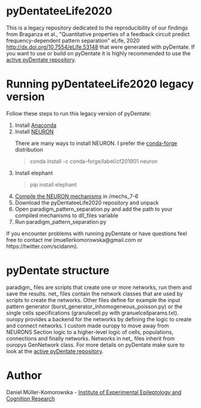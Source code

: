 # pyDentateeLife2020

This is a legacy repository dedicated to the reproducibility of our findings from Braganza et al., "Quantitative properties of a feedback circuit predict frequency-dependent pattern separation" eLife, 2020 http://dx.doi.org/10.7554/eLife.53148
that were generated with pyDentate. If you want to use or build on pyDentate it is highly recommended to use the [active pyDentate repository](https://github.com/danielmk/pyDentate).

# Running pyDentateeLife2020 legacy version

Follow these steps to run this legacy version of pyDentate:
<ol>
<li>Install <a href="https://www.anaconda.com/distribution">Anaconda</a></li>
<li>Install <a href="https://www.neuron.yale.edu/neuron">NEURON</a>
  <p>There are many ways to install NEURON. I prefer the <a href="https://anaconda.org/conda-forge/neuron">conda-forge</a> distribution<blockquote>
        <p>conda install -c conda-forge/label/cf201901 neuron</p>
    </blockquote></p>
</li>
<li>Install elephant
  <p><blockquote>pip install elephant</blockquote></li></p>
<li><a href="https://www.neuron.yale.edu/neuron/download/compile_mswin">Compile the NEURON mechanisms</a> in /mechs_7-6</li>
<li>Download the pyDentateeLife2020 repository and unpack</li>
<li>Open paradigm_pattern_separation.py and add the path to your compiled mechanisms to dll_files variable</li>
<li>Run paradigm_pattern_separation.py</li>
</ol>
If you encounter problems with running pyDentate or have questions feel free to contact me (muellerkomorowska@gmail.com or https://twitter.com/scidanm).

# pyDentate structure

paradigm_ files are scripts that create one or more networks, run them and save the results. net_ files contain the network classes that are used by scripts to create the networks. Other files define for example the input pattern generator (burst_generator_inhomogeneous_poisson.py) or the single cells specifications (granulecell.py with granuelcellparams.txt). ouropy provides a backend for the networks by defining the logic to create and connect networks. I custom made ouropy to move away from NEURONS Section logic to a higher-level logic of cells, populations, connections and finally networks. Networks in net_ files inherit from ouropys GenNetwork class. For more details on pyDentate make sure to look at the [active pyDentate repository](https://github.com/danielmk/pyDentate).

# Author

Daniel Müller-Komorowska - [Institute of Experimental Epileptology and Cognition Research](https://eecr-bonn.de/)
